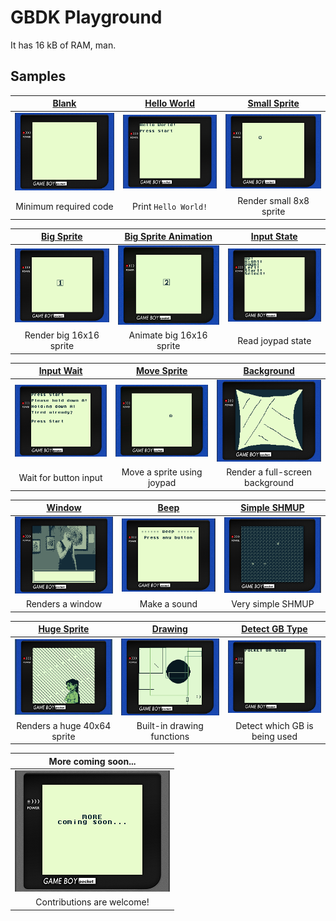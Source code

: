 # GBDK Playground

It has 16 kB of RAM, man.

## Samples
| [Blank](blank)            | [Hello World](hello_world)      | [Small Sprite](small_sprite)     |
|:-------------------------:|:-------------------------------:|:--------------------------------:|
| ![](blank/screenshot.png) | ![](hello_world/screenshot.png) | ![](small_sprite/screenshot.png) |
| Minimum required code     | Print `Hello World!`            | Render small 8x8 sprite          |

| [Big Sprite](big_sprite)       | [Big Sprite Animation](big_sprite_animation) | [Input State](input_state)      |
|:------------------------------:|:--------------------------------------------:|:-------------------------------:|
| ![](big_sprite/screenshot.png) | ![](big_sprite_animation/screenshot.gif)     | ![](input_state/screenshot.png) |
| Render big 16x16 sprite        | Animate big 16x16 sprite                     | Read joypad state               |

| [Input Wait](input_wait)       | [Move Sprite](move_sprite)      | [Background](background)        |
|:------------------------------:|:-------------------------------:|:-------------------------------:|
| ![](input_wait/screenshot.png) | ![](move_sprite/screenshot.gif) | ![](background/screenshot.png)  |
| Wait for button input          | Move a sprite using joypad      | Render a full-screen background |

| [Window](window)           | [Beep](beep)             | [Simple SHMUP](simple_shmup)     | 
|:--------------------------:|:------------------------:|:--------------------------------:|
| ![](window/screenshot.png) | ![](beep/screenshot.png) | ![](simple_shmup/screenshot.png) | 
Renders a window             | Make a sound             | Very simple SHMUP                | 

| [Huge Sprite](huge_sprite)      | [Drawing](drawing)             | [Detect GB Type](detect_gb)        |
|:-------------------------------:|:-------------------------------:|:----------------------------------:|
| ![](huge_sprite/screenshot.png) | ![](drawing/screenshot.png)     | ![](detect_gb/screenshot.png)      |
| Renders a huge 40x64 sprite     | Built-in drawing functions      | Detect which GB is being used      |

| More coming soon...                |
|:----------------------------------:|
| ![](docs/res/more_coming_soon.png) |
| Contributions are welcome!         |
